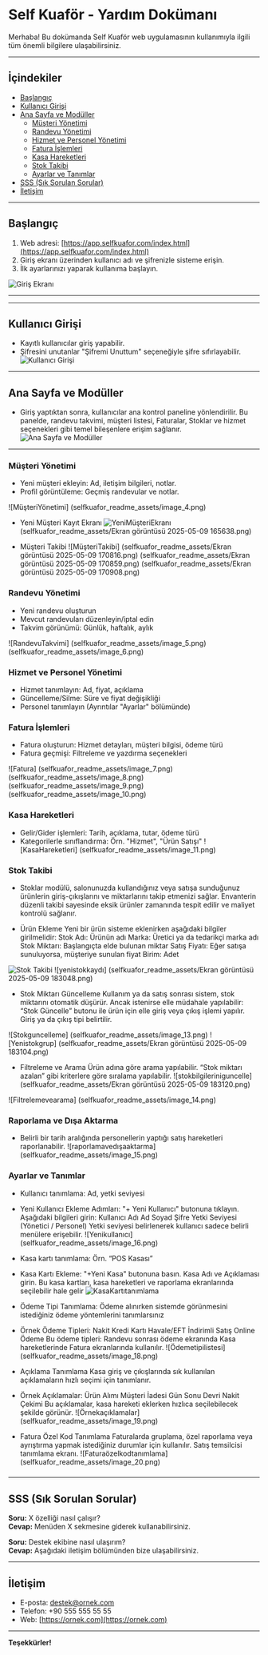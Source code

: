 # Self Kuaför - Yardım Dokümanı

Merhaba! Bu dokümanda Self Kuaför web uygulamasının kullanımıyla ilgili tüm önemli bilgilere ulaşabilirsiniz.

---

## İçindekiler

- [Başlangıç](#başlangıç)
- [Kullanıcı Girişi](#kullanıcı-girişi)
- [Ana Sayfa ve Modüller](#ana-sayfa-ve-modüller)
  - [Müşteri Yönetimi](#müşteri-yönetimi)
  - [Randevu Yönetimi](#randevu-yönetimi)
  - [Hizmet ve Personel Yönetimi](#hizmet-ve-personel-yönetimi)
  - [Fatura İşlemleri](#fatura-işlemleri)
  - [Kasa Hareketleri](#kasa-hareketleri)
  - [Stok Takibi](#stok-takibi)
  - [Ayarlar ve Tanımlar](#ayarlar-ve-tanımlar)
- [SSS (Sık Sorulan Sorular)](#sss-sık-sorulan-sorular)
- [İletişim](#iletişim)

---

## Başlangıç

1. Web adresi: [https://app.selfkuafor.com/index.html](https://app.selfkuafor.com/index.html)
2. Giriş ekranı üzerinden kullanıcı adı ve şifrenizle sisteme erişin.
3. İlk ayarlarınızı yaparak kullanıma başlayın.

![Giriş Ekranı](selfkuafor_readme_assets/image_1.png)

---



---

## Kullanıcı Girişi

- Kayıtlı kullanıcılar giriş yapabilir.
- Şifresini unutanlar "Şifremi Unuttum" seçeneğiyle şifre sıfırlayabilir.
![Kullanıcı Girişi](selfkuafor_readme_assets/image_2.png)

---

## Ana Sayfa ve Modüller
- Giriş yaptıktan sonra, kullanıcılar ana kontrol paneline yönlendirilir. Bu panelde, randevu takvimi, müşteri listesi, Faturalar, Stoklar ve hizmet seçenekleri gibi temel bileşenlere erişim sağlanır.
![Ana Sayfa ve Modüller](selfkuafor_readme_assets/image_3.png)

---

### Müşteri Yönetimi

- Yeni müşteri ekleyin: Ad, iletişim bilgileri, notlar.
- Profil görüntüleme: Geçmiş randevular ve notlar.

![MüşteriYönetimi]
(selfkuafor_readme_assets/image_4.png)
- Yeni Müşteri Kayıt Ekranı
![YeniMüşteriEkranı](selfkuafor_readme_assets/eg_1.png)
(selfkuafor_readme_assets/Ekran görüntüsü 2025-05-09 165638.png)

- Müşteri Takibi
![MüşteriTakibi]
(selfkuafor_readme_assets/Ekran görüntüsü 2025-05-09 170816.png)
(selfkuafor_readme_assets/Ekran görüntüsü 2025-05-09 170859.png)
(selfkuafor_readme_assets/Ekran görüntüsü 2025-05-09 170908.png)

### Randevu Yönetimi

- Yeni randevu oluşturun
- Mevcut randevuları düzenleyin/iptal edin
- Takvim görünümü: Günlük, haftalık, aylık

![RandevuTakvimi]
(selfkuafor_readme_assets/image_5.png)
(selfkuafor_readme_assets/image_6.png)


### Hizmet ve Personel Yönetimi

- Hizmet tanımlayın: Ad, fiyat, açıklama
- Güncelleme/Silme: Süre ve fiyat değişikliği
- Personel tanımlayın (Ayrıntılar "Ayarlar" bölümünde)

### Fatura İşlemleri

- Fatura oluşturun: Hizmet detayları, müşteri bilgisi, ödeme türü
- Fatura geçmişi: Filtreleme ve yazdırma seçenekleri

![Fatura]
(selfkuafor_readme_assets/image_7.png)
(selfkuafor_readme_assets/image_8.png)
(selfkuafor_readme_assets/image_9.png)
(selfkuafor_readme_assets/image_10.png)
### Kasa Hareketleri

- Gelir/Gider işlemleri: Tarih, açıklama, tutar, ödeme türü
- Kategorilerle sınıflandırma: Örn. "Hizmet", "Ürün Satışı"
![KasaHareketleri]
(selfkuafor_readme_assets/image_11.png)

### Stok Takibi

- Stoklar modülü, salonunuzda kullandığınız veya satışa sunduğunuz ürünlerin giriş-çıkışlarını ve miktarlarını takip etmenizi sağlar. Envanterin düzenli takibi sayesinde eksik ürünler zamanında tespit edilir ve maliyet kontrolü sağlanır.

- Ürün Ekleme
Yeni bir ürün sisteme eklenirken aşağıdaki bilgiler girilmelidir:
Stok Adı: Ürünün adı
Marka: Üretici ya da tedarikçi marka adı
Stok Miktarı: Başlangıçta elde bulunan miktar
Satış Fiyatı: Eğer satışa sunuluyorsa, müşteriye sunulan fiyat
Birim: Adet

![Stok Takibi](selfkuafor_readme_assets/image_12.png)
![yenistokkaydı]
(selfkuafor_readme_assets/Ekran görüntüsü 2025-05-09 183048.png)
- Stok Miktarı Güncelleme
Kullanım ya da satış sonrası sistem, stok miktarını otomatik düşürür.
Ancak istenirse elle müdahale yapılabilir:
“Stok Güncelle” butonu ile ürün için elle giriş veya çıkış işlemi yapılır.
Giriş ya da çıkış tipi belirtilir.

![Stokguncelleme]
(selfkuafor_readme_assets/image_13.png)
![Yenistokgrup]
(selfkuafor_readme_assets/Ekran görüntüsü 2025-05-09 183104.png)
- Filtreleme ve Arama
Ürün adına göre arama yapılabilir.
“Stok miktarı azalan” gibi kriterlere göre sıralama yapılabilir.
![stokbilgileriniguncelle]
(selfkuafor_readme_assets/Ekran görüntüsü 2025-05-09 183120.png)

![Filtrelemevearama]
(selfkuafor_readme_assets/image_14.png)



### Raporlama ve Dışa Aktarma

- Belirli bir tarih aralığında personellerin yaptığı satış hareketleri raporlanabilir.
![raporlamavedışaaktarma]
(selfkuafor_readme_assets/image_15.png)

### Ayarlar ve Tanımlar

- Kullanıcı tanımlama: Ad, yetki seviyesi
- Yeni Kullanıcı Ekleme Adımları:
"+ Yeni Kullanıcı" butonuna tıklayın.
Aşağıdaki bilgileri girin:
Kullanıcı Adı
Ad Soyad
Şifre
Yetki Seviyesi (Yönetici / Personel)
Yetki seviyesi belirlenerek kullanıcı sadece belirli menülere erişebilir.
![Yenikullanıcı]
(selfkuafor_readme_assets/image_16.png)


- Kasa kartı tanımlama: Örn. “POS Kasası”
- Kasa Kartı Ekleme:
"+Yeni Kasa" butonuna basın.
Kasa Adı ve Açıklaması girin.
Bu kasa kartları, kasa hareketleri ve raporlama ekranlarında seçilebilir hale gelir 
![KasaKartıtanımlama](selfkuafor_readme_assets/image_17.png)

- Ödeme Tipi Tanımlama:
Ödeme alınırken sistemde görünmesini istediğiniz ödeme yöntemlerini tanımlarsınız

- Örnek Ödeme Tipleri:
Nakit
Kredi Kartı
Havale/EFT
İndirimli Satış
Online Ödeme
Bu ödeme tipleri:
Randevu sonrası ödeme ekranında
Kasa hareketlerinde
Fatura ekranlarında kullanılır.
![Ödemetipilistesi]
(selfkuafor_readme_assets/image_18.png)

- Açıklama Tanımlama
Kasa giriş ve çıkışlarında sık kullanılan açıklamaların hızlı seçimi için tanımlanır.
- Örnek Açıklamalar:
Ürün Alımı
Müşteri İadesi
Gün Sonu Devri
Nakit Çekimi
Bu açıklamalar, kasa hareketi eklerken hızlıca seçilebilecek şekilde görünür.
![Örnekaçıklamalar]
(selfkuafor_readme_assets/image_19.png)

- Fatura Özel Kod Tanımlama
Faturalarda gruplama, özel raporlama veya ayrıştırma yapmak istediğiniz durumlar için kullanılır.
Satış temsilcisi tanımlama ekranı.
![Faturaözelkodtanımlama]
(selfkuafor_readme_assets/image_20.png)









###

---

## SSS (Sık Sorulan Sorular)

**Soru:** X özelliği nasıl çalışır?  
**Cevap:** Menüden X sekmesine giderek kullanabilirsiniz.

**Soru:** Destek ekibine nasıl ulaşırım?  
**Cevap:** Aşağıdaki iletişim bölümünden bize ulaşabilirsiniz.

---

## İletişim

- E-posta: destek@ornek.com
- Telefon: +90 555 555 55 55
- Web: [https://ornek.com](https://ornek.com)

---

**Teşekkürler!**
